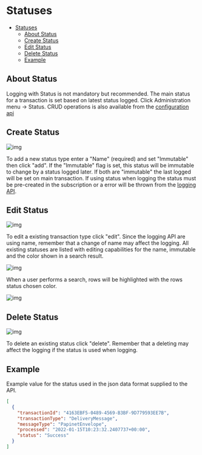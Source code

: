 # Statuses

- [Statuses](#statuses)
  - [About Status](#about-status)
  - [Create Status](#create-status)
  - [Edit Status](#edit-status)
  - [Delete Status](#delete-status)
  - [Example](#example)

## About Status

Logging with Status is not mandatory but recommended. The main status for a transaction is set based on latest status logged.
Click Administration menu → Status. CRUD operations is also available from the [configuration api](../Archeo%20API/Archeo%20Configuration%20API.md)

## Create Status

![img](https://archeodocstorage.blob.core.windows.net/images/Configuration-Status-New.png)

To add a new status type enter a "Name" (required) and set "Immutable" then click "add". If the "Immutable" flag is set, this status will be immutable to change by a status logged later. If both are "immutable" the last logged will be set on main transaction.  If using status when logging the status must be pre-created in the subscription or a error will be thrown from the [logging API](../Archeo%20API/Archeo%20Logging%20API.md).

## Edit Status

![img](https://archeodocstorage.blob.core.windows.net/images/Configuration-Status-Edit.png)

To edit a existing transaction type  click "edit". Since the logging API are using name, remember that a change of name may affect the logging. All existing statuses are listed with editing capabilities for the name, immutable and the color shown in a search result. 

![img](https://archeodocstorage.blob.core.windows.net/images/Configuration-Status-EditColor.png)

When a user performs a search, rows will be highlighted with the rows status chosen color.

![img](https://archeodocstorage.blob.core.windows.net/images/Configuration-Status-ColorInSearch.png)

## Delete Status

![img](https://archeodocstorage.blob.core.windows.net/images/Configuration-Status-Delete.png)

To delete an existing status click "delete". Remember that a deleting may affect the logging if the status is used when logging.

## Example

Example value for the status used in the json data format supplied to the API.

```json
[
  {
    "transactionId": "4163EBF5-0489-4569-B3BF-9D779593EE7B",
    "transactionType": "DeliveryMessage",
    "messageType": "PapinetEnvelope",   
    "processed": "2022-01-15T10:23:32.2407737+00:00",   
    "status": "Success"
  }
]
```
